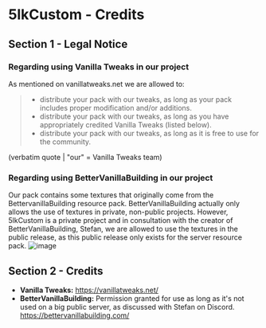 # 5lkCustom - Credits

## Section 1 - Legal Notice
### Regarding using Vanilla Tweaks in our project

As mentioned on vanillatweaks.net we are allowed to:

> - distribute your pack with our tweaks, as long as your pack includes proper modification and/or additions.   
> - distribute your pack with our tweaks, as long as you have appropriately credited Vanilla Tweaks (listed below). 
> - distribute your pack with our tweaks, as long as it is free to use for the community. 

(verbatim quote | "our" = Vanilla Tweaks team)

### Regarding using BetterVanillaBuilding in our project

Our pack contains some textures that originally come from the BettervanillaBuilding resource pack. 
BetterVanillaBuilding actually only allows the use of textures in private, non-public projects. However, 5lkCustom is a private project and in consultation with the creator of BetterVanillaBuilding, Stefan, we are allowed to use the textures in the public release, as this public release only exists for the server resource pack.
![image](https://github.com/muluffel/5lkCustomReleases/assets/65601356/eda3892e-3d90-4828-9517-c66b4337d303)



## Section 2 - Credits

- **Vanilla Tweaks:** 
	https://vanillatweaks.net/
- **BetterVanillaBuilding:** 
	Permission granted for use as long as it's not used on a big public server, as discussed with Stefan on Discord.
	https://bettervanillabuilding.com/
